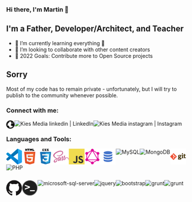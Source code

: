 
### Hi there, I'm Martin 👋 

## I'm a Father, Developer/Architect, and Teacher

- 🌱 I’m currently learning everything 🤣
- 👯 I’m looking to collaborate with other content creators
- 🥅 2022 Goals: Contribute more to Open Source projects

## Sorry
Most of my code has to remain private - unfortunately, but I will  try to publish to the community whenever possible. 

### Connect with me:

[<img align="left" alt="Kies Media Webseite"  height="22px" src="https://raw.githubusercontent.com/iconic/open-iconic/master/svg/globe.svg" />][website]
[<img align="left" alt="Kies Media linkedin | LinkedIn" height="22px" src="https://cdn.jsdelivr.net/npm/simple-icons@v3/icons/linkedin.svg" />][linkedin]
[<img align="left" alt="Kies Media instagram | Instagram" height="22px" src="https://cdn.jsdelivr.net/npm/simple-icons@v3/icons/instagram.svg" />][instagram]

<br />

### Languages and Tools:


<img align="left" height="42px" valign="middle" alt="Visual Studio Code" src="https://raw.githubusercontent.com/github/explore/80688e429a7d4ef2fca1e82350fe8e3517d3494d/topics/visual-studio-code/visual-studio-code.png" />
<img align="left" height="42px"  valign="middle" alt="HTML5" src="https://raw.githubusercontent.com/github/explore/80688e429a7d4ef2fca1e82350fe8e3517d3494d/topics/html/html.png" />
<img align="left"  height="42px" valign="middle" alt="CSS3" src="https://raw.githubusercontent.com/github/explore/80688e429a7d4ef2fca1e82350fe8e3517d3494d/topics/css/css.png" />
<img align="left"  height="42px" valign="middle" alt="Sass" src="https://raw.githubusercontent.com/github/explore/80688e429a7d4ef2fca1e82350fe8e3517d3494d/topics/sass/sass.png" />
<img align="left" height="42px" valign="middle"  alt="JavaScript" src="https://raw.githubusercontent.com/github/explore/80688e429a7d4ef2fca1e82350fe8e3517d3494d/topics/javascript/javascript.png" />
<img align="left" height="42px" valign="middle"  alt="GraphQL" src="https://raw.githubusercontent.com/github/explore/80688e429a7d4ef2fca1e82350fe8e3517d3494d/topics/graphql/graphql.png" />
<img align="left" height="42px" valign="middle"  alt="SQL" src="https://raw.githubusercontent.com/github/explore/80688e429a7d4ef2fca1e82350fe8e3517d3494d/topics/sql/sql.png" />

<img align="left" height="42px" valign="middle" alt="MySQL" src="https://cdn.cdnlogo.com/logos/m/10/mysql.svg" />
<img align="left" height="42px" valign="middle" alt="MongoDB" src="https://cdn.cdnlogo.com/logos/m/30/mongodb-icon.svg" />
<img align="left" height="42px" valign="middle" alt="Git" src="https://raw.githubusercontent.com/github/explore/80688e429a7d4ef2fca1e82350fe8e3517d3494d/topics/git/git.png" />
<img align="left" height="42px" valign="middle" alt="PHP" src="https://cdn.cdnlogo.com/logos/p/79/php.svg" />
<br clear="both"/>
<img />
<img align="left" height="42px" valign="middle" alt="GitHub" src="https://raw.githubusercontent.com/github/explore/78df643247d429f6cc873026c0622819ad797942/topics/github/github.png" />

<img align="left" height="42px" valign="middle" alt="Terminal" src="https://raw.githubusercontent.com/github/explore/80688e429a7d4ef2fca1e82350fe8e3517d3494d/topics/terminal/terminal.png" />
<img align="left" height="42px" valign="middle" alt="microsoft-sql-server" src="https://cdn.cdnlogo.com/logos/m/21/microsoft-sql-server.svg" />
<img align="left" height="42px" valign="middle" alt="jquery" src="https://cdn.cdnlogo.com/logos/j/45/jquery.svg" />
<img align="left" height="42px" valign="middle" alt="bootstrap" src="https://cdn.cdnlogo.com/logos/b/74/bootstrap-5.svg" />
<img align="left" height="42px" valign="middle" alt="grunt" src="https://cdn.cdnlogo.com/logos/g/53/grunt.svg" />
<img align="left" height="42px" valign="middle" alt="grunt" src="https://cdnlogo.com/logos/d/41/docker.svg" />



[website]: https://kies-media.de
[instagram]: https://www.instagram.com/kiesewettermartin/
[linkedin]: https://www.linkedin.com/in/martin-kiesewetter-53372a90/
